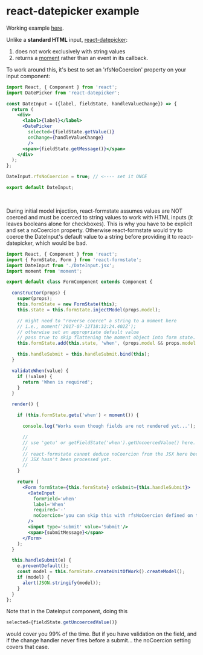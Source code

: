 # react-datepicker example

Working example [here](https://dtrelogan.github.io/react-formstate-demo/?form=event).

Unlike a **standard HTML** input, [react-datepicker](https://github.com/Hacker0x01/react-datepicker):

1. does not work exclusively with string values
2. returns a [moment](http://momentjs.com/) rather than an event in its callback.

To work around this, it's best to set an 'rfsNoCoercion' property on your input component:

```jsx
import React, { Component } from 'react';
import DatePicker from 'react-datepicker';

const DateInput = ({label, fieldState, handleValueChange}) => {
  return (
    <div>
      <label>{label}</label>
      <DatePicker
        selected={fieldState.getValue()}
        onChange={handleValueChange}
        />
      <span>{fieldState.getMessage()}</span>
    </div>
  );
};

DateInput.rfsNoCoercion = true; // <---- set it ONCE

export default DateInput;
```

&nbsp;

During initial model injection, react-formstate assumes values are NOT coerced and must be coerced to string values to work with HTML inputs (it leaves booleans alone for checkboxes). This is why you have to be explicit and set a noCoercion property. Otherwise react-formstate would try to coerce the DateInput's default value to a string before providing it to react-datepicker, which would be bad.

```jsx
import React, { Component } from 'react';
import { FormState, Form } from 'react-formstate';
import DateInput from './DateInput.jsx';
import moment from 'moment';

export default class FormComponent extends Component {

  constructor(props) {
    super(props);
    this.formState = new FormState(this);
    this.state = this.formState.injectModel(props.model);

    // might need to "reverse coerce" a string to a moment here
    // i.e., moment('2017-07-12T18:32:24.402Z');
    // otherwise set an appropriate default value
    // pass true to skip flattening the moment object into form state.
    this.formState.add(this.state, 'when', (props.model && props.model.when) ? moment(props.model.when) : null, true);

    this.handleSubmit = this.handleSubmit.bind(this);
  }

  validateWhen(value) {
    if (!value) {
      return 'When is required';
    }
  }

  render() {

    if (this.formState.getu('when') < moment()) {

      console.log('Works even though fields are not rendered yet...');

      //
      // use 'getu' or getFieldState('when').getUncoercedValue() here.
      //
      // react-formstate cannot deduce noCoercion from the JSX here because the
      // JSX hasn't been processed yet.
      //
    }

    return (
      <Form formState={this.formState} onSubmit={this.handleSubmit}>
        <DateInput
          formField='when'
          label='When'
          required='-'
          noCoercion='you can skip this with rfsNoCoercion defined on the DateInput class'
        />
        <input type='submit' value='Submit'/>
        <span>{submitMessage}</span>
      </Form>
    );
  }

  this.handleSubmit(e) {
    e.preventDefault();
    const model = this.formState.createUnitOfWork().createModel();
    if (model) {
      alert(JSON.stringify(model));
    }
  }
};
```

Note that in the DateInput component, doing this

```jsx
selected={fieldState.getUncoercedValue()}
```

would cover you 99% of the time. But if you have validation on the field, and if the change handler never fires before a submit... the noCoercion setting covers that case.
